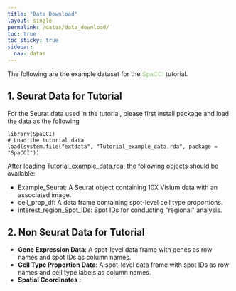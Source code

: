 ```yaml
---
title: "Data Download"
layout: single
permalink: /datas/data_download/
toc: true
toc_sticky: true
sidebar:
  nav: datas
---
```



The following are the example dataset for the <span style="font-family: 'ABeeZee', sans-serif; color: #94C47D;">SpaCCI</span> tutorial.

## 1. Seurat Data for Tutorial
For the Seurat data used in the tutorial, please first install package and load the data as the following

    library(SpaCCI)
    # Load the tutorial data
    load(system.file("extdata", "Tutorial_example_data.rda", package = "SpaCCI"))

After loading Tutorial_example_data.rda, the following objects should be available:
- Example_Seurat: A Seurat object containing 10X Visium data with an associated image.
- cell_prop_df: A data frame containing spot-level cell type proportions.
- interest_region_Spot_IDs: Spot IDs for conducting "regional" analysis.
    
## 2. Non Seurat Data for Tutorial

- **Gene Expression Data**: A spot-level data frame with genes as row
    names and spot IDs as column names.
- **Cell Type Proportion Data**: A spot-level data frame with spot IDs
    as row names and cell type labels as column names.
- **Spatial Coordinates** :  

